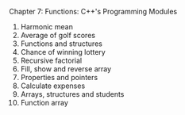 Chapter 7: Functions: C++'s Programming Modules
1. Harmonic mean
2. Average of golf scores
3. Functions and structures
4. Chance of winning lottery
5. Recursive factorial
6. Fill, show and reverse array
7. Properties and pointers
8. Calculate expenses
9. Arrays, structures and students
10. Function array
